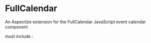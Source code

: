 # FullCalendar
An Aspectize extension for the FullCalendar JavaScript event calendar component

must include :

<script src='https://cdnjs.cloudflare.com/ajax/libs/moment.js/2.20.1/moment.min.js'></script>

<script src='https://cdnjs.cloudflare.com/ajax/libs/fullcalendar/3.8.2/fullcalendar.min.js'></script>

<link rel='stylesheet' href='https://cdnjs.cloudflare.com/ajax/libs/fullcalendar/3.8.2/fullcalendar.min.css' />

<script src='https://cdnjs.cloudflare.com/ajax/libs/fullcalendar/3.8.2/locale-all.js'></script>


